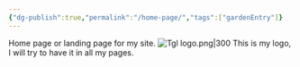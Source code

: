 ```yaml
---
{"dg-publish":true,"permalink":"/home-page/","tags":["gardenEntry"]}
---
```



Home page or landing page for my site.
![Tgl logo.png|300](/img/user/Images/Logo/Tgl%20logo.png)
This is my logo, I will try to have it in all my pages.

